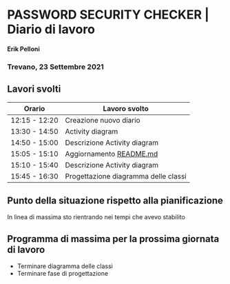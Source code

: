 # PASSWORD SECURITY CHECKER | Diario di lavoro
#### Erik Pelloni
### Trevano, 23 Settembre 2021

## Lavori svolti


|Orario        |Lavoro svolto                                                   |
|--------------|----------------------------------------------------------------|
|12:15 - 12:20 |Creazione nuovo diario                                          |
|13:30 - 14:50 |Activity diagram                                                |
|14:50 - 15:00 |Descrizione Activity diagram                                    |
|15:05 - 15:10 |Aggiornamento [README.md](../README.md)                         |
|15:10 - 15:40 |Descrizione Activity diagram                                    |
|15:45 - 16:30 |Progettazione diagramma delle classi                            |

[//]: <> (##  Problemi riscontrati e soluzioni adottate)


##  Punto della situazione rispetto alla pianificazione
In linea di massima sto rientrando nei tempi che avevo stabilito

## Programma di massima per la prossima giornata di lavoro
+ Terminare diagramma delle classi
+ Terminare fase di progettazione